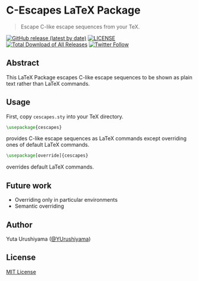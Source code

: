 # C-Escapes LaTeX Package

> Escape C-like escape sequences from your TeX.

[![GitHub release (latest by date)](https://img.shields.io/github/v/release/urushiyama/cescapes)](https://github.com/urushiyama/cescapes/releases/latest)
[![LICENSE](https://img.shields.io/github/license/urushiyama/cescapes)](https://github.com/urushiyama/cescapes/tree/master/LICENSE)
[![Total Download of All Releases](https://img.shields.io/github/downloads/urushiyama/cescapes/total)](https://github.com/urushiyama/cescapes/releases)
[![Twitter Follow](https://img.shields.io/twitter/follow/YUrushiyama?style=social)](https://twitter.com/YUrushiyama)

## Abstract

This LaTeX Package escapes C-like escape sequences to be shown as plain text rather than LaTeX commands.

## Usage

First, copy `cescapes.sty` into your TeX directory.

```LaTeX
\usepackage{cescapes}
```
provides C-like escape sequences as LaTeX commands except overriding ones of default LaTeX commands.

```LaTeX
\usepackage[override]{cescapes}
```
overrides default LaTeX commands.

## Future work

- Overriding only in particular environments
- Semantic overriding

## Author

Yuta Urushiyama ([@YUrushiyama](https://twitter.com/YUrushiyama))

## License

[MIT License](/LICENSE)
